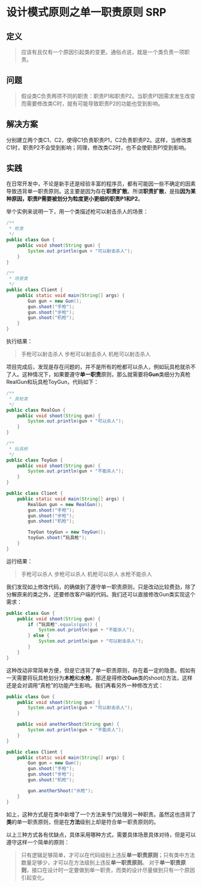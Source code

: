# 设计模式原则之单一职责原则 SRP

## 定义
> 应该有且仅有一个原因引起类的变更。通俗点说，就是一个类负责一项职责。

## 问题
> 假设类C负责两项不同的职责：职责P1和职责P2。当职责P1因需求发生改变而需要修改类C时，就有可能导致职责P2的功能也受到影响。

## 解决方案
分别建立两个类C1、C2，使得C1负责职责P1，C2负责职责P2。这样，当修改类C1时，职责P2不会受到影响；同理，修改类C2时，也不会使职责P1受到影响。

## 实践
在日常开发中，不论是新手还是经验丰富的程序员，都有可能因一些不确定的因素导致违背单一职责原则。这主要是因为存在**职责扩散**。所谓**职责扩散**，是指**因为某种原因，职责P需要被划分为粒度更小更细的职责P1和P2**。

举个实例来说明一下，用一个类描述枪可以射击杀人的场景：

```java
/**
 * 枪类
 */
public class Gun {
    public void shoot(String gun) {
        System.out.println(gun + "可以射击杀人");
    }
}
```

```java
/**
 * 场景类
 */
public class Client {
    public static void main(String[] args) {
        Gun gun = new Gun();
        gun.shoot("手枪");
        gun.shoot("步枪");
        gun.shoot("机枪");
    }
}
```

执行结果：

>手枪可以射击杀人
>步枪可以射击杀人
>机枪可以射击杀人


项目完成后，发现是存在问题的，并不是所有的枪都可以杀人，例如玩具枪就杀不了人。这种情况下，如果要遵守**单一职责**原则，那么就需要将**Gun**类细分为真枪RealGun和玩具枪ToyGun，代码如下：

```java
/**
 * 真枪类
 */
public class RealGun {
    public void shoot(String gun) {
        System.out.println(gun + "可以杀人");
    }
}
```

```java
/**
 * 玩具枪
 */
public class ToyGun {
    public void shoot(String gun) {
        System.out.println(gun + "不能杀人");
    }
}

public class Client {
    public static void main(String[] args) {
        RealGun gun = new RealGun();
        gun.shoot("手枪");
        gun.shoot("步枪");
        gun.shoot("机枪");

        ToyGun toyGun = new ToyGun();
        toyGun.shoot(“玩具枪");
    }
}
```

运行结果：

>手枪可以杀人
>步枪可以杀人
>机枪可以杀人
>水枪不能杀人

我们发现如上修改代码，的确做到了遵守单一职责原则，只是改动比较费劲，除了分解原来的类之外，还要修改客户端的代码。我们还可以直接修改Gun类实现这个需求：

```java
public class Gun {
    public void shoot(String gun) {
        if (“玩具枪".equals(gun)) {
            System.out.println(gun + "不能杀人");
        } else {
            System.out.println(gun + "可以射击杀人");
        }
    }
}
```

这种改动非常简单方便，但是它违背了单一职责原则，存在着一定的隐患。假如有一天需要将玩具枪划分为**木枪**和**水枪**，那还是得修改**Gun**类的shoot()方法，这样还是会对调用“真枪”的功能产生影响。我们再看另外一种修改方式：

```java
public class Gun {
    public void shoot(String gun) {
        System.out.println(gun + "可以射击杀人");
    }

    public void anotherShoot(String gun) {
        System.out.println(gun + "不能杀人");
    }
}

public class Client {
    public static void main(String[] args) {
        Gun gun = new Gun();
        gun.shoot("手枪");
        gun.shoot("步枪");
        gun.shoot("机枪");

        gun.anotherShoot("水枪");
    }
}
```

如上，这种方式是在类中新增了一个方法来专门处理另一种职责。虽然这也违背了**类**的单一职责原则，但是在**方法**级别上却是符合单一职责原则的。

以上三种方式各有优缺点，具体采用哪种方式，需要具体场景具体对待，但是可以遵守这样一个简单的原则：

> 只有逻辑足够简单，才可以在代码级别上违反**单一职责原则**；只有类中方法数量足够少，才可以在方法级别上违反**单一职责原则**。
> 对于**单一职责原则**，接口在设计时一定要做到单一职责，而类的设计尽量做到只有一个原因引起变化。



